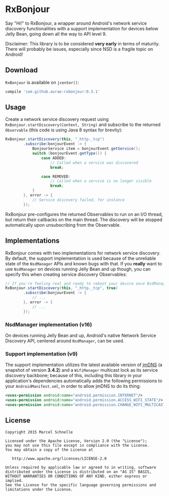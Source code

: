 # RxBonjour
Say "Hi!" to RxBonjour, a wrapper around Android's network service discovery functionalities with a support implementation for devices below Jelly Bean, going down all the way to API level 9.

Disclaimer: This library is to be considered **very early** in terms of maturity. There will probably be issues, especially since NSD is a fragile topic on Android!

## Download

`RxBonjour` is available on `jcenter()`:

```groovy
compile 'com.github.aurae:rxbonjour:0.3.1'
```

## Usage

Create a network service discovery request using `RxBonjour.startDiscovery(Context, String)` and subscribe to the returned `Observable` (this code is using Java 8 syntax for brevity):

```java
RxBonjour.startDiscovery(this, "_http._tcp")
		.subscribe(bonjourEvent -> {
			BonjourService item = bonjourEvent.getService();
			switch (bonjourEvent.getType()) {
				case ADDED:
					// Called when a service was discovered
					break;

				case REMOVED:
					// Called when a service is no longer visible
					break;
			}
		}, error -> {
			// Service discovery failed, for instance
		});
```

RxBonjour pre-configures the returned Observables to run on an I/O thread, but return their callbacks on the main thread. The discovery will be stopped automatically upon unsubscribing from the Observable.

## Implementations

RxBonjour comes with two implementations for network service discovery. By default, the support implementation is used because of the unreliable state of the `NsdManager` APIs and known bugs with that. If you **really** want to use `NsdManager` on devices running Jelly Bean and up though, you can specify this when creating service discovery Observables:

```java
// If you're feeling real and ready to reboot your device once NsdManager breaks, pass in "true" to use it for supported devices
RxBonjour.startDiscovery(this, "_http._tcp", true)
		.subscribe(bonjourEvent -> {
			// ...
		}, error -> {
			// ...
		});
```

### NsdManager implementation (v16)

On devices running Jelly Bean and up, Android's native Network Service Discovery API, centered around `NsdManager`, can be used.

### Support implementation (v9)

The support implementation utilizes the latest available version of [jmDNS][jmdns] (a snapshot of version **3.4.2**) and a `WifiManager` multicast lock as its service discovery backbone; because of this, including this library in your application's dependencies automatically adds the following permissions to your `AndroidManifest.xml`, in order to allow jmDNS to do its thing:

```xml
<uses-permission android:name="android.permission.INTERNET"/>
<uses-permission android:name="android.permission.ACCESS_WIFI_STATE"/>
<uses-permission android:name="android.permission.CHANGE_WIFI_MULTICAST_STATE"/>
```

## License

	Copyright 2015 Marcel Schnelle

	Licensed under the Apache License, Version 2.0 (the "License");
	you may not use this file except in compliance with the License.
	You may obtain a copy of the License at

	   http://www.apache.org/licenses/LICENSE-2.0

	Unless required by applicable law or agreed to in writing, software
	distributed under the License is distributed on an "AS IS" BASIS,
	WITHOUT WARRANTIES OR CONDITIONS OF ANY KIND, either express or implied.
	See the License for the specific language governing permissions and
	limitations under the License.

	
 [jmdns]: https://github.com/openhab/jmdns
 [jit]: https://jitpack.io
	